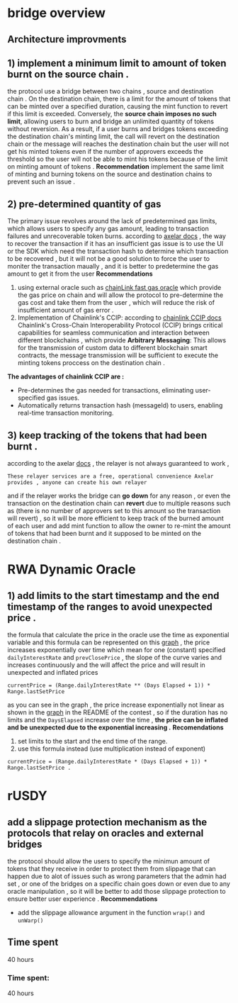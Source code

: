 #  bridge overview 
## Architecture improvments
## 1) implement a minimum limit to amount of token burnt on the source chain . 
the protocol use a bridge between two chains , source and destination chain .
On the destination chain, there is a limit for the amount of tokens that can be minted over a specified duration, causing the mint function to revert if this limit is exceeded. Conversely, the **source chain imposes no such limit**, allowing users to burn and bridge an unlimited quantity of tokens without reversion. As a result, if a user burns and bridges tokens exceeding the destination chain's minting limit, the call will revert on the destination chain or the message will reaches the destination chain but the user will not get his minted tokens even if the number of approvers exceeds the threshold so the user will not be able to mint his tokens because of the limit on minting amount of tokens . 
**Recommendation**
implement the same limit of minting and burning tokens on the source and destination chains to prevent such an issue . 

## 2) pre-determined quantity of gas 
The primary issue revolves around the lack of predetermined gas limits, which allows users to specify any gas amount, leading to transaction failures and unrecoverable token burns.
 according to [axelar docs](https://docs.axelar.dev/dev/general-message-passing/monitoring) , the way to recover the transaction if it has an insufficient gas issue is to use the UI or the SDK which need the transaction hash to determine which transaction to be recovered , but it will not be a good solution to force the user to moniter the transaction maually , and it is better to predetermine the gas amount to get it from the user 
 **Recommendations**
 1) using external oracle such as [chainLink fast gas oracle](https://data.chain.link/ethereum/mainnet/gas/fast-gas-gwei) which provide the gas price on chain and will allow the protocol to pre-determine the gas cost and take them from the user , which will reduce the risk of insufficient amount of gas error . 
 2) Implementation of Chainlink's CCIP: according to [chainlink CCIP docs](https://docs.chain.link/ccip)
 Chainlink's Cross-Chain Interoperability Protocol (CCIP) brings critical capabilities for seamless communication and interaction between different blockchains , which provide  **Arbitrary Messaging**: This allows for the transmission of custom data to different blockchain smart contracts,  the message transmission will be sufficient to execute the minting tokens proccess on the destination chain . 
 
**The advantages of chainlink CCIP are :**
- Pre-determines the gas needed for transactions, eliminating user-specified gas issues.
- Automatically returns transaction hash (messageId) to users, enabling real-time transaction monitoring. 

## 3) keep tracking of the tokens that had been burnt . 
according to the axelar [docs](https://docs.axelar.dev/learn/network/flow#message-processing-and-relayers:~:text=cross%2Dchain%20protocol.-,Message%20processing%20and%20relayers,-Axelar%20network%20must) , the relayer is not always guaranteed to work ,  
```
These relayer services are a free, operational convenience Axelar provides , anyone can create his own relayer
```
and if the relayer works the bridge can **go down** for any reason , or even the transaction on the destination chain can **revert** due to multiple reasons such as (there is no number of approvers set to this amount so the transaction will revert) , so it will be more efficient to keep track of the burned amount of each user and add mint function  to allow the owner to re-mint the amount of tokens that had been burnt and it supposed to be minted on the destination chain .  

# RWA Dynamic Oracle

## 1) add limits to the start timestamp and the end timestamp of the ranges to avoid unexpected price .
the formula that calculate the price in the oracle use the time as exponential variable and this formula can be represented on this [graph](https://www.desmos.com/calculator/zyq5xecoa1)  , the price increases exponentially over time which mean for one (constant) specified `dailyInterestRate` and `prevClosePrice`  , the slope of the curve varies and increases continuously and the will affect the price and will result in unexpected and inflated prices 


```
currentPrice = (Range.dailyInterestRate ** (Days Elapsed + 1)) * Range.lastSetPrice
```
as you can see in the graph , the price increase exponentially not linear as shown in the [graph](https://github.com/code-423n4/2023-09-ondo/blob/main/screenshot.png?raw=true) in the README of the contest , so if the duration has no limits and the `DaysElapsed` increase over the time , **the price can be inflated and be unexpected due to the exponential increasing .** 
**Recomendations**
1) set limits to the start and the end time of the range. 
2) use this formula instead (use multiplication instead of exponent)
```
currentPrice = (Range.dailyInterestRate * (Days Elapsed + 1)) * Range.lastSetPrice . 
```

# rUSDY 
## add a slippage protection mechanism as the protocols that relay on oracles and external bridges 

the protocol should allow the users to specify the minimun amount of tokens that they receive in order to protect them from slippage that can happen due to alot of issues such as wrong parameters that the admin had set , or one of the bridges on a specific chain goes down or even due to any oracle manipulation , so it will be better to add those slippage protection to ensure better user experience . 
**Recommendations** 
- add the slippage allowance argument in the function `wrap()` and `unWarp()` 

## Time spent 
40 hours 

### Time spent:
40 hours